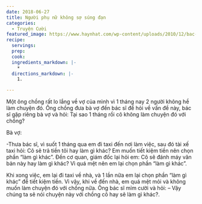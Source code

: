 ```yaml
---
date: 2018-06-27
title: Người phụ nữ không sợ súng đạn
categories:
  - Truyện Cười
featured_image: https://www.haynhat.com/wp-content/uploads/2010/12/bac-si.jpg
recipe:
  servings:  
  prep:  
  cook:  
  ingredients_markdown: |-
    * 
  directions_markdown: |-
    1. 

---
```


Một ông chồng rất lo lắng về vợ của mình vì 1 tháng nay 2 người không hề làm chuyện đó. Ông chồng đưa bà vợ đến bác sĩ để hỏi về vấn đề này, bác sĩ gặp riêng bà vợ và hỏi: Tại sao 1 tháng rồi cô không làm chuyện đó với chồng?

Bà vợ:

-Thưa bác sĩ, vì suốt 1 tháng qua em đi taxi đến nơi làm việc, sau đó tài xế taxi hỏi: Cô sẽ trả tiền tôi hay làm gì khác? Em muốn tiết kiệm tiền nên chọn phần “làm gì khác”.
Đến cơ quan, giám đốc lại hỏi em: Cô sẽ đánh máy văn bản này hay làm gì khác? Vì quá mệt nên em lại chọn phần “làm gì khác”.

Khi xong việc, em lại đi taxi về nhà, và 1 lần nữa em lại chọn phần “làm gì khác” để tiết kiệm tiền. Vì vậy, khi về đến nhà, em quá mệt mỏi và không muốn làm chuyện đó với chồng nữa.
Ông bác sĩ mỉm cười và hỏi: – Vậy chúng ta sẽ nói chuyện này với chồng cô hay sẽ làm gì khác?.
